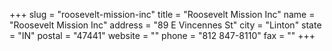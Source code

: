 +++
slug = "roosevelt-mission-inc"
title = "Roosevelt Mission Inc"
name = "Roosevelt Mission Inc"
address = "89 E Vincennes St"
city = "Linton"
state = "IN"
postal = "47441"
website = ""
phone = "812 847-8110"
fax = ""
+++
